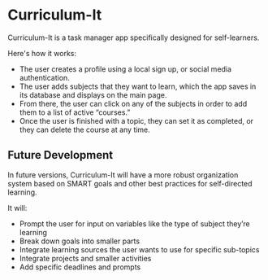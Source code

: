 # Curriculum-It

Curriculum-It is a task manager app specifically designed for self-learners. 

Here's how it works:

* The user creates a profile using a local sign up, or social media authentication. 
* The user adds subjects that they want to learn, which the app saves in its database and displays on the main page. 
* From there, the user can click on any of the subjects in order to add them to a list of active “courses.” 
* Once the user is finished with a topic, they can set it as completed, or they can delete the course at any time.

## Future Development

In future versions, Curriculum-It will have a more robust organization system based on SMART goals and other best practices for self-directed learning. 

It will: 

* Prompt the user for input on variables like the type of subject they’re learning
* Break down goals into smaller parts
* Integrate learning sources the user wants to use for specific sub-topics
* Integrate projects and smaller activities
* Add specific deadlines and prompts
